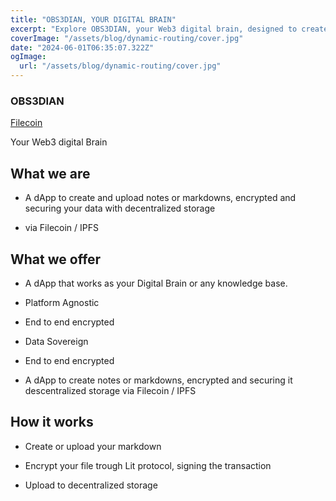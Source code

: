 ```yaml
---
title: "OBS3DIAN, YOUR DIGITAL BRAIN"
excerpt: "Explore OBS3DIAN, your Web3 digital brain, designed to create and secure your notes with end-to-end encryption and decentralized storage via Filecoin/IPFS."
coverImage: "/assets/blog/dynamic-routing/cover.jpg"
date: "2024-06-01T06:35:07.322Z"
ogImage:
  url: "/assets/blog/dynamic-routing/cover.jpg"
---
```


### OBS3DIAN

[Filecoin](filecoin.md)

Your Web3 digital Brain

## What we are

- A dApp to create and upload notes or markdowns, encrypted and securing your data with decentralized storage

- via Filecoin / IPFS

## What we offer

- A dApp that works as your Digital Brain or any knowledge base.

- Platform Agnostic

- End to end encrypted

- Data Sovereign

- End to end encrypted

- A dApp to create notes or markdowns, encrypted and securing it descentralized storage via Filecoin / IPFS

## How it works

- Create or upload your markdown

- Encrypt your file trough Lit protocol, signing the transaction

- Upload to decentralized storage
